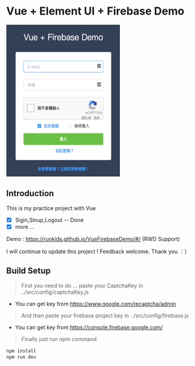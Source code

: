 # Vue + Element UI + Firebase Demo
<img src="https://github.com/runkids/Vue-Firebase-Demo/blob/master/src/blob/login.png?raw=true" width='300px' height='400px'/><br>
## Introduction
This is my practice project with Vue 


- [x] Sigin,Sinup,Logout -- Done
- [x] more ...

Demo : https://runkids.github.io/VueFirebaseDemo/#/ (RWD Support)

I will continue to update this project ! 
Feedback welcome. Thank you ：）

## Build Setup

>First you need to do ... paste your CaptchaKey in ../src/config/captchaKey.js
- You can get key from https://www.google.com/recaptcha/admin

>And than paste your firebase project key in ../src/config/firebase.js
- You can get key from https://console.firebase.google.com/

>Finally just run npm command
```
npm install
npm run dev
```

